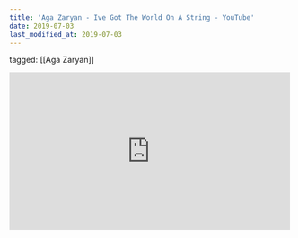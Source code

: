 ```yaml
---
title: 'Aga Zaryan - Ive Got The World On A String - YouTube'
date: 2019-07-03
last_modified_at: 2019-07-03
---
```

tagged: [[Aga Zaryan]]
<iframe allow="accelerometer; autoplay; clipboard-write; encrypted-media; gyroscope; picture-in-picture" allowfullscreen="" frameborder="0" height="281" id="youtube_iframe" src="https://www.youtube.com/embed/aDX9WtgfehU?feature=oembed&amp;enablejsapi=1&amp;origin=https://safe.txmblr.com&amp;wmode=opaque" width="500"></iframe>